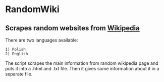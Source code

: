 # RandomWiki

## Scrapes random websites from [Wikipedia](https://wikipedia.org/)

There are two languages available:

    1) Polish
    2) English

The script scrapes the main information from random wikipedia page and puts it into a .html and .txt file. 
Then it gives some information about it in a separate file.
